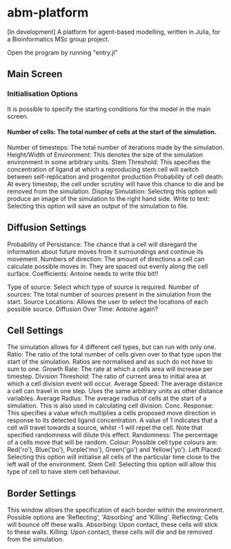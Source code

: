 # abm-platform
[In development] A platform for agent-based modelling, written in Julia, for a Bioinformatics MSc group project.

Open the program by running "entry.jl"

## Main Screen
### Initialisation Options
It is possible to specify the starting conditions for the model in the main screen.

#### Number of cells: The total number of cells at the start of the simulation.
Number of timesteps: The total number of iterations made by the simulation.
Height/Width of Environment: This denotes the size of the simulation environment in some arbitrary units.
Stem Threshold: This specifies the concentration of ligand at which a reproducing stem cell will switch between self-replication and progenitor production
Probability of cell death: At every timestep, the cell under scrutiny will have this chance to die and be removed from the simulation.
Display Simulation: Selecting this option will produce an image of the simulation to the right hand side.
Write to text: Selecting this option will save an output of the simulation to file.

## Diffusion Settings
Probability of Persistance: The chance that a cell will disregard the information about future moves from it surroundings and continue its movement.
Numbers of direction: The amount of directions a cell can calculate possible moves in. They are spaced out evenly along the cell surface.
Coefficients: Antoine needs to write this bit!!

Type of source: Select which type of source is required.
Number of sources: The total number of sources present in the simulation from the start.
Source Locations: Allows the user to select the locations of each possible source.
Diffusion Over Time: Antoine again?

## Cell Settings
The simulation allows for 4 different cell types, but can run with only one.
Ratio: The ratio of the total number of cells given over to that type upon the start of the simulation. Ratios are normalised and as such do not have to sum to one.
Growth Rate: The rate at which a cells area will increase per timestep.
Division Threshold: The ratio of current area to initial area at which a cell division event will occur.
Average Speed: The average distance a cell can travel in one step. Uses the same arbitrary units as other distance variables.
Average Radius: The average radius of cells at the start of a simulation. This is also used in calculating cell division.
Conc. Response: This specifies a value which multiplies a cells proposed move direction in response to its detected ligand concentration. A value of 1 indicates that a cell will travel towards a source, whilst -1 will repel the cell. Note that specified randomness will dilute this effect.
Randomness: The percentage of a cells move that will be random.
Colour: Possible cell type colours are: Red('ro'), Blue('bo'), Purple('mo'), Green('go') and Yellow('yo').
Left Placed: Selecting this option will initialise all cells of the particular time close to the left wall of the environment.
Stem Cell: Selecting this option will allow this type of cell to have stem cell behaviour.

## Border Settings
This window allows the specification of each border within the environment. Possible options are 'Reflecting', 'Absorbing' and 'Killing'.
Reflecting: Cells will bounce off these walls.
Absorbing: Upon contact, these cells will stick to these walls.
Killing: Upon contact, these cells will die and be removed from the simulation.